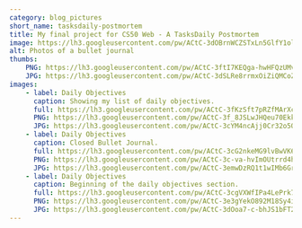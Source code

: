 ```yaml
---
category: blog_pictures
short_name: tasksdaily-postmortem
title: My final project for CS50 Web - A TasksDaily Postmortem
image: https://lh3.googleusercontent.com/pw/ACtC-3dOBrnWCZSTxLn5GlfY1ollOQCMusoZ6khWnBKoDK9rzHg5oYWnzT7GrW5t-CjkqC-JqcfLU5FHZcgH5y5uUhfkjW7rMgNfmtfo1MPsbfsbOch1w3c4n9GOvDZ8aNdCdxwuqNcHYOvPsjL50V6xrtC2=w1200-h630-no?authuser=0
alt: Photos of a bullet journal
thumbs:
    PNG: https://lh3.googleusercontent.com/pw/ACtC-3ftI7KEQga-hwHFQzUMv8ipFbkqcSK7oluF5rEoIUrJMkcy4wQKIZIeFVa_pqp8Lp15V7UISoOdrsWjNmMCcUgyAUGFut9jtWYTL6Y9wgC6iNz4sNzWzveIL3BFax1IYFrYANCAGzZ6sV_RZkPcfN3d
    JPG: https://lh3.googleusercontent.com/pw/ACtC-3dSLRe8rrmxOiZiQMCoZYX4X-zmrzW-8gHvHdWfP388jeB-7CipDadAOYm65n7QfimfmQu0J57JrhnXCdd7zEn3sHi5zLuI2kyiYD1Got9NiGPmVdCiRKl8i3l0kVK6OZP6TB86SETgduzIvFbMmVAz
images:
    - label: Daily Objectives
      caption: Showing my list of daily objectives.
      full: https://lh3.googleusercontent.com/pw/ACtC-3fKzSft7pRZfMArXcxsmjIGLdiA_DLxXJE9LbkgTTgC88yl66ZWfQYsi5k_syCOIkBb4YsGEVixvTHefMKHlC_UQRI5R3QI7BgFi9poSHRPl1lAh3YqKFAu8v2J6643NdXh6J3a4drYBs24zbVASWr-=w1080
      PNG: https://lh3.googleusercontent.com/pw/ACtC-3f_8JSLwJHQeu70EkkZLB13M3sfRtIPc8GKYwtEDeegkRAFAjGDaLsJtgS24i2CvM2U29iD9TpNtsvpsN0R_64mYP3K-4XZViqNN7iDNzlB5w1O8ACP5JwFAsfYWndUllHdG1h4RytGx5Vvna772UE5
      JPG: https://lh3.googleusercontent.com/pw/ACtC-3cYM4ncAjj0Cr32o5OEDA9QGSYvxG-jBvEItkL2IrRZu9GutPdfob8YHtw6rWx7pSmhkZwW7BOIw8MYI_oiGRGPnqL5-tmZEyKcGab1ixaRvnfRHF1s-QDN7sTjTmxWukEYGVK2a-hi1SdhOOFef3aC
    - label: Daily Objectives
      caption: Closed Bullet Journal.
      full: https://lh3.googleusercontent.com/pw/ACtC-3cG2nkeMG9lvBwVK6y-My3XykL1CobZuurZrj23-hKQ9GtVNU-nOYPeQ_-1lSK_wGyniF9e9hyOkLGWdhNMzN6g_-txUV59OPFbQVNelNzG07rIWzT14j_GpOeAPPB3mWctm4jjFWfbdYEwH4Q9jDOO=w1080
      PNG: https://lh3.googleusercontent.com/pw/ACtC-3c-va-hvImOUtrrd4h-okkUMqhk0YogLf8waR8BTQL9v8BbdZ41z7uREPzOs8RxcYOpV_RSf28v4yNyfBkLESmaLvbOjax31hALUM8E0ndOmbIbrOy6nesHvRinUae1pfx2MhI_AhoGvel0ag-NfLUe
      JPG: https://lh3.googleusercontent.com/pw/ACtC-3emwDzRQ1t1wIMb6Gr1lh2pZSRNa6MGC6t2kBQ8NQzSLWz8-_gGlA5LNoqxr_RKT5HHRHWmgLnWjBe_GvMmuNiOMk5JtRQuAGWfdQZL4JwnCdmWoAxZbmW2qmfvHvii-FQWeGg5xzZrSBzhk3_KAcZf
    - label: Daily Objectives
      caption: Beginning of the daily objectives section.
      full: https://lh3.googleusercontent.com/pw/ACtC-3cgVXWfIPa4LePrk7VoTxYu8SmLgqGBfzYZVr8723fencSqpbyDUIzw1bI1YejJNaFBddLu44rQSFhPesnq8qg3h1eHcqjiROQRbPS5KXttBBPEmvT1nXQAGUY1idgRAE_JRD8-C8Z7hnl4M-Ye3oDE=w1080
      PNG: https://lh3.googleusercontent.com/pw/ACtC-3e3gYekO892M18Sy4iNQutlp4ig6NklPmP6wZQNpCjLu_xhuzy5uEzLVGRzPaC1gfkNz83M6RdLR92L1mHzKGCi5UvT_OpBjH1mlHn2CN2aAxXI3Ao-0nhq-NIH-noTvsGnVzwiM-CVJMisXDLdE5lv
      JPG: https://lh3.googleusercontent.com/pw/ACtC-3dOoa7-c-bhJS1bFT2IE-Is3lPchD9FyAX7Iko_o-zES-XioQ_Qo-eTqB9wpGJZdppaoqIUseRN6RHx3acRU7QM2t_Jz-tHRj3J5Nhr17did6cyNKqdbqkdyG8oKw9FjQuqHv88pbgMLJvbRCIOumgb
---
```

